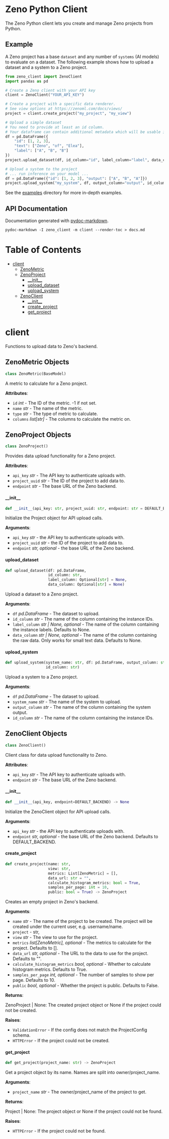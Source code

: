# Zeno Python Client

The Zeno Python client lets you create and manage Zeno projects from Python.

## Example

A Zeno project has a base `dataset` and any number of `systems` (AI models) to evaluate on a dataset.
The following example shows how to upload a dataset and a system to a Zeno project.

```python
from zeno_client import ZenoClient
import pandas as pd

# Create a Zeno client with your API key
client = ZenoClient("YOUR_API_KEY")

# Create a project with a specific data renderer.
# See view options at https://zenoml.com/docs/views/
project = client.create_project("my_project", "my_view")

# Upload a simple dataset
# You need to provide at least an id column.
# Your dataframe can contain additional metadata which will be usable in Zeno.
df = pd.DataFrame({
    "id": [1, 2, 3],
    "text": ["Zeno", "of", "Elea"],
    "label": ["A", "B", "B"]
})
project.upload_dataset(df, id_column="id", label_column="label", data_column='text')

# Upload a system to the project
# ... run inference on your model ...
df = pd.DataFrame({"id": [1, 2, 3], "output": ["A", "B", "A"]})
project.upload_system("my_system", df, output_column="output", id_column="id")
```

See the [examples](./examples) directory for more in-depth examples.

## API Documentation

Documentation generated with [pydoc-markdown](https://niklasrosenstein.github.io/pydoc-markdown/).

`pydoc-markdown -I zeno_client -m client --render-toc > docs.md`

# Table of Contents

- [client](#client)
  - [ZenoMetric](#client.ZenoMetric)
  - [ZenoProject](#client.ZenoProject)
    - [\_\_init\_\_](#client.ZenoProject.__init__)
    - [upload_dataset](#client.ZenoProject.upload_dataset)
    - [upload_system](#client.ZenoProject.upload_system)
  - [ZenoClient](#client.ZenoClient)
    - [\_\_init\_\_](#client.ZenoClient.__init__)
    - [create_project](#client.ZenoClient.create_project)
    - [get_project](#client.ZenoClient.get_project)

<a id="client"></a>

# client

Functions to upload data to Zeno's backend.

<a id="client.ZenoMetric"></a>

## ZenoMetric Objects

```python
class ZenoMetric(BaseModel)
```

A metric to calculate for a Zeno project.

**Attributes**:

- `id` _int_ - The ID of the metric. -1 if not set.
- `name` _str_ - The name of the metric.
- `type` _str_ - The type of metric to calculate.
- `columns` _list[str]_ - The columns to calculate the metric on.

<a id="client.ZenoProject"></a>

## ZenoProject Objects

```python
class ZenoProject()
```

Provides data upload functionality for a Zeno project.

**Attributes**:

- `api_key` _str_ - The API key to authenticate uploads with.
- `project_uuid` _str_ - The ID of the project to add data to.
- `endpoint` _str_ - The base URL of the Zeno backend.

<a id="client.ZenoProject.__init__"></a>

#### \_\_init\_\_

```python
def __init__(api_key: str, project_uuid: str, endpoint: str = DEFAULT_BACKEND)
```

Initialize the Project object for API upload calls.

**Arguments**:

- `api_key` _str_ - the API key to authenticate uploads with.
- `project_uuid` _str_ - the ID of the project to add data to.
- `endpoint` _str, optional_ - the base URL of the Zeno backend.

<a id="client.ZenoProject.upload_dataset"></a>

#### upload_dataset

```python
def upload_dataset(df: pd.DataFrame,
                   id_column: str,
                   label_column: Optional[str] = None,
                   data_column: Optional[str] = None)
```

Upload a dataset to a Zeno project.

**Arguments**:

- `df` _pd.DataFrame_ - The dataset to upload.
- `id_column` _str_ - The name of the column containing the instance IDs.
- `label_column` _str | None, optional_ - The name of the column containing the
  instance labels. Defaults to None.
- `data_column` _str | None, optional_ - The name of the column containing the
  raw data. Only works for small text data. Defaults to None.

<a id="client.ZenoProject.upload_system"></a>

#### upload_system

```python
def upload_system(system_name: str, df: pd.DataFrame, output_column: str,
                  id_column: str)
```

Upload a system to a Zeno project.

**Arguments**:

- `df` _pd.DataFrame_ - The dataset to upload.
- `system_name` _str_ - The name of the system to upload.
- `output_column` _str_ - The name of the column containing the system output.
- `id_column` _str_ - The name of the column containing the instance IDs.

<a id="client.ZenoClient"></a>

## ZenoClient Objects

```python
class ZenoClient()
```

Client class for data upload functionality to Zeno.

**Attributes**:

- `api_key` _str_ - The API key to authenticate uploads with.
- `endpoint` _str_ - The base URL of the Zeno backend.

<a id="client.ZenoClient.__init__"></a>

#### \_\_init\_\_

```python
def __init__(api_key, endpoint=DEFAULT_BACKEND) -> None
```

Initialize the ZenoClient object for API upload calls.

**Arguments**:

- `api_key` _str_ - the API key to authenticate uploads with.
- `endpoint` _str, optional_ - the base URL of the Zeno backend.
  Defaults to DEFAULT_BACKEND.

<a id="client.ZenoClient.create_project"></a>

#### create_project

```python
def create_project(name: str,
                   view: str,
                   metrics: List[ZenoMetric] = [],
                   data_url: str = "",
                   calculate_histogram_metrics: bool = True,
                   samples_per_page: int = 10,
                   public: bool = True) -> ZenoProject
```

Creates an empty project in Zeno's backend.

**Arguments**:

- `name` _str_ - The name of the project to be created. The project will be
  created under the current user, e.g. username/name.
- `project` - str,
- `view` _str_ - The view to use for the project.
- `metrics` _list[ZenoMetric], optional_ - The metrics to calculate for the
  project. Defaults to [].
- `data_url` _str, optional_ - The URL to the data to use for the project.
  Defaults to "".
- `calculate_histogram_metrics` _bool, optional_ - Whether to calculate histogram
  metrics. Defaults to True.
- `samples_per_page` _int, optional_ - The number of samples to show per page.
  Defaults to 10.
- `public` _bool, optional_ - Whether the project is public. Defaults to False.

**Returns**:

ZenoProject | None: The created project object or None if the project could
not be created.

**Raises**:

- `ValidationError` - If the config does not match the ProjectConfig schema.
- `HTTPError` - If the project could not be created.

<a id="client.ZenoClient.get_project"></a>

#### get_project

```python
def get_project(project_name: str) -> ZenoProject
```

Get a project object by its name. Names are split into owner/project_name.

**Arguments**:

- `project_name` _str_ - The owner/project_name of the project to get.

**Returns**:

Project | None: The project object or None if the project could not be
found.

**Raises**:

- `HTTPError` - If the project could not be found.

